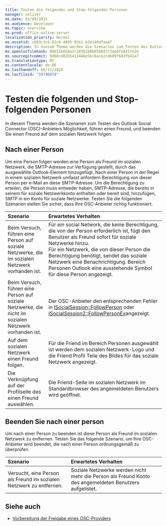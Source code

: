 ```yaml
---
title: Testen die folgenden und Stop-folgenden Personen
manager: soliver
ms.date: 03/09/2015
ms.audience: Developer
ms.topic: overview
ms.prod: office-online-server
localization_priority: Normal
ms.assetid: c603c3c6-62c8-4895-93e1-b2e146dfaa4f
description: In diesem Thema werden die Szenarien zum Testen des Outlook Social Connector (OSC)-Anbieters Möglichkeit, führen einen Freund, und beenden Sie einen Freund auf dem sozialen Netzwerk folgen.
ms.openlocfilehash: 09652b658a2c20301b8b0568d373ae6fe841fe2b
ms.sourcegitcommit: 9d60cd82b5413446e5bc8ace2cd689f683fb41a7
ms.translationtype: MT
ms.contentlocale: de-DE
ms.lasthandoff: 06/11/2018
ms.locfileid: "19796078"
---
```

# <a name="testing-following-and-stop-following-persons"></a>Testen die folgenden und Stop-folgenden Personen

In diesem Thema werden die Szenarien zum Testen des Outlook Social Connector (OSC)-Anbieters Möglichkeit, führen einen Freund, und beenden Sie einen Freund auf dem sozialen Netzwerk folgen.
  
## <a name="following-a-person"></a>Nach einer Person

Um eine Person folgen werden eine Person als Freund im sozialen Netzwerk, die SMTP-Adresse zur Verfügung gestellt, durch das ausgewählte Outlook-Element hinzugefügt. Nach einer Person in der Regel in einem sozialen Netzwerk umfasst anfordern Berechtigung von dieser Person per e-Mail an diese SMTP-Adresse. Um die Berechtigung zu erteilen, die Person muss entweder haben, SMTP-Adresse, die bereits in seinem für soziale Netzwerkkonto enthalten oder bereit sind, hinzufügen, SMTP in ein Konto für soziale Netzwerke. Testen Sie die folgenden Szenarien stellen Sie sicher, dass Ihre OSC-Anbieter richtig funktioniert.
  
|**Szenario**|**Erwartetes Verhalten**|
|:-----|:-----|
|Beim Versuch, führen eine Person auf soziale Netzwerke, die im sozialen Netzwerk vorhanden ist.  <br/> |Für ein social Network, die keine Berechtigung, die von der Person erforderlich ist, fügt den Benutzer als Freund sofort für soziale Netzwerke hinzu.  <br/> Für ein Netzwerk, die von dieser Person die Berechtigung benötigt, sendet das soziale Netzwerk eine Benachrichtigung. Bereich Personen Outlook eine ausstehende Symbol für diese Person angezeigt.  <br/> |
|Beim Versuch, führen eine Person auf soziale Netzwerke, die nicht im sozialen Netzwerk vorhanden ist.  <br/> |Der OSC-Anbieter den entsprechenden Fehler in [ISocialSession::FollowPerson](isocialsession-followperson.md) oder [ISocialSession2::FollowPersonEx](isocialsession2-followpersonex.md)angezeigt.  <br/> |
|Auf dem sozialen Netzwerk einen Freund folgen.  <br/> |Für die Friend im Bereich Personen ausgewählt ist werden dem sozialen Netzwerk-Logo und die Friend Profil Teile des Bildes für das soziale Netzwerk angezeigt.  <br/> |
|Die Verknüpfung auf der Profilseite des einen Freund auswählen.  <br/> |Die Friend-Seite im sozialen Netzwerk im Standardbrowser des angemeldeten Benutzers wird geöffnet.  <br/> |
   
## <a name="stop-following-a-person"></a>Beenden Sie nach einer person

Um nach einer Person zu beenden ist diese Person als Freund im sozialen Netzwerk zu entfernen. Testen Sie das folgende Szenario, um Ihre OSC-Anbieter wird beendet, die nach einer Person ordnungsgemäß zu überprüfen.
  
|**Szenario**|**Erwartetes Verhalten**|
|:-----|:-----|
|Versucht, eine Person als Freund im sozialen Netzwerk zu entfernen.  <br/> |Soziale Netzwerke werden nicht mehr die Person als Freund Konto des angemeldeten Benutzers aufgelistet.  <br/> |
   
## <a name="see-also"></a>Siehe auch

- [Vorbereitung der Freigabe eines OSC-Providers](getting-ready-to-release-an-osc-provider.md)

